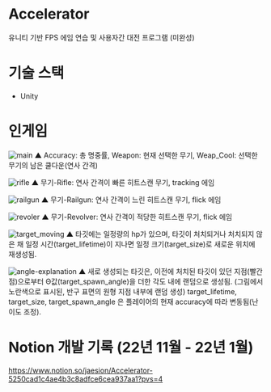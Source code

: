 # Accelerator
유니티 기반 FPS 에임 연습 및 사용자간 대전 프로그램 (미완성)

# 기술 스택
- Unity

# 인게임

![main](https://github.com/dioo1461/Accelerator/assets/73684109/4f9c00ab-484c-4c85-aadc-7c62f4b210ae)
▲ Accuracy: 총 명중률, Weapon: 현재 선택한 무기, Weap_Cool: 선택한 무기의 남은 쿨다운(연사 간격)

![rifle](https://github.com/dioo1461/Accelerator/assets/73684109/00db05fa-2b0f-424e-abbb-13cd0ca41995)
▲ 무기-Rifle: 연사 간격이 빠른 히트스캔 무기, tracking 에임

![railgun](https://github.com/dioo1461/Accelerator/assets/73684109/7efe5b64-eda6-4f8e-b152-07349859c4dc)
▲ 무기-Railgun: 연사 간격이 느린 히트스캔 무기, flick 에임

![revoler](https://github.com/dioo1461/Accelerator/assets/73684109/2e7c6db6-e7ab-4ad1-9f7a-cf79b5419920)
▲ 무기-Revolver: 연사 간격이 적당한 히트스캔 무기, flick 에임

![target_moving](https://github.com/dioo1461/Accelerator/assets/73684109/9bdd379b-7ca2-4417-b629-b856b640fecc)
▲ 타깃에는 일정량의 hp가 있으며, 타깃이 처치되거나 처치되지 않은 채 일정 시간(target_lifetime)이 지나면 일정 크기(target_size)로 새로운 위치에 재생성됨.

![angle-explanation](https://github.com/dioo1461/Accelerator/assets/73684109/decb2849-a70a-443a-8649-59189cc06e28)
▲ 새로 생성되는 타깃은, 이전에 처치된 타깃이 있던 지점(빨간 점)으로부터 Θ값(target_spawn_angle)을 더한 각도 내에 랜덤으로 생성됨. (그림에서 노란색으로 표시된, 반구 표면의 원형 지점 내부에 랜덤 생성)
target_lifetime, target_size, target_spawn_angle 은 플레이어의 현재 accuracy에 따라 변동됨(난이도 조정).

# Notion 개발 기록 (22년 11월 - 22년 1월)
https://www.notion.so/jaesion/Accelerator-5250cad1c4ae4b3c8adfce6cea937aa1?pvs=4

